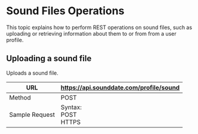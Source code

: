# Sound Files Operations
This topic explains how to perform REST operations on sound files, such as uploading or retrieving information about them to or from from a user profile.

## Uploading a sound file
Uploads a sound file.

URL | https://api.sounddate.com/profile/sound |
--- | --- |
Method | POST |
Sample Request | Syntax:<br> POST<br>HTTPS |

